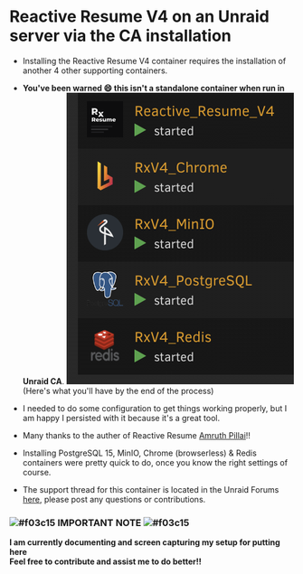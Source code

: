 # Reactive Resume V4 on an Unraid server via the CA installation

- Installing the Reactive Resume V4 container requires the installation of another 4 other supporting containers.
- **You've been warned 😄 this isn't a standalone container when run in Unraid CA**.
![Unraid Application Stack for Reactive Resume V4](https://github.com/Eurotimmy/unraid-templates/blob/main/RxV4/screenshots/Unraid%20Stack.png)\
(Here's what you'll have by the end of the process)

- I needed to do some configuration to get things working properly, but I am happy I persisted with it because it's a great tool.
- Many thanks to the auther of Reactive Resume [Amruth Pillai](https://github.com/AmruthPillai)!!
  
- Installing PostgreSQL 15, MinIO, Chrome (browserless) & Redis containers were pretty quick to do, once you know the right settings of course.
- The support thread for this container is located in the Unraid Forums [here](https://forums.unraid.net/topic/152057-support-eurotimmy-reactive-resume-v4-rxv4/), please post any questions or contributions.

### ![#f03c15](https://placehold.co/15x15/f03c15/f03c15.png) **IMPORTANT NOTE** ![#f03c15](https://placehold.co/15x15/f03c15/f03c15.png)

**I am currently documenting and screen capturing my setup for putting here**\
**Feel free to contribute and assist me to do better!!**

